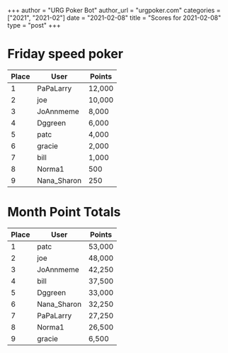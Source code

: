 +++
author = "URG Poker Bot"
author_url = "urgpoker.com"
categories = ["2021", "2021-02"]
date = "2021-02-08"
title = "Scores for 2021-02-08"
type = "post"
+++
# Friday speed poker

| Place | User | Points |
|-------|------|--------|
| 1 | PaPaLarry | 12,000 |
| 2 | joe | 10,000 |
| 3 | JoAnnmeme | 8,000 |
| 4 | Dggreen | 6,000 |
| 5 | patc | 4,000 |
| 6 | gracie | 2,000 |
| 7 | bill | 1,000 |
| 8 | Norma1 | 500 |
| 9 | Nana_Sharon | 250 |

# Month Point Totals

| Place | User | Points |
|-------|------|--------|
| 1 | patc | 53,000 |
| 2 | joe | 48,000 |
| 3 | JoAnnmeme | 42,250 |
| 4 | bill | 37,500 |
| 5 | Dggreen | 33,000 |
| 6 | Nana_Sharon | 32,250 |
| 7 | PaPaLarry | 27,250 |
| 8 | Norma1 | 26,500 |
| 9 | gracie | 6,500 |
